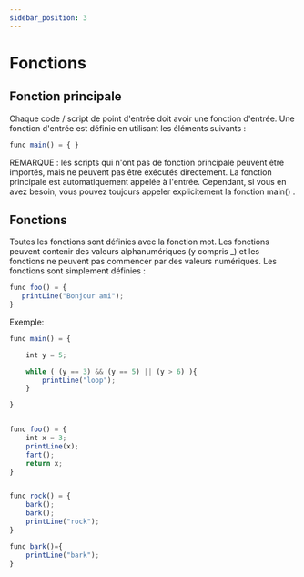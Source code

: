 ```yaml
---
sidebar_position: 3
---
```


# Fonctions

## Fonction principale
Chaque code / script de point d'entrée doit avoir une fonction d'entrée. Une fonction d'entrée est définie en utilisant les éléments suivants :

```jsx
func main() = { }
```

REMARQUE : les scripts qui n'ont pas de fonction principale peuvent être importés, mais ne peuvent pas être exécutés directement. La fonction principale est automatiquement appelée à l'entrée. Cependant, si vous en avez besoin, vous pouvez toujours appeler explicitement la fonction main() .

## Fonctions
Toutes les fonctions sont définies avec la fonction mot. Les fonctions peuvent contenir des valeurs alphanumériques (y compris _) et les fonctions ne peuvent pas commencer par des valeurs numériques. Les fonctions sont simplement définies :

```jsx
func foo() = {
   printLine("Bonjour ami");
}
```

Exemple:

```jsx
func main() = {

    int y = 5;

    while ( (y == 3) && (y == 5) || (y > 6) ){
        printLine("loop");
    }

}


func foo() = {
    int x = 3;
    printLine(x);
    fart();
    return x;
}


func rock() = {
    bark();
    bark();
    printLine("rock");
}

func bark()={
    printLine("bark");
}
```